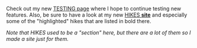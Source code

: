 Check out my new [TESTING page](https://blog.summittdweller.com/testing/) where I hope to continue testing new features.  Also, be sure to have a look at my new [HIKES **site**](https://hikes.summittdweller.com/) and especially some of the "highlighted" hikes that are listed in bold there.

_Note that HIKES used to be a "section" here, but there are a lot of them so I made a site just for them._
